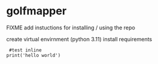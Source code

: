 # golfmapper
FIXME add instuctions for installing / using the repo


create virtual envirnment (python 3.11)
install requirements

```test inline
 #test inline
print('hello world')

